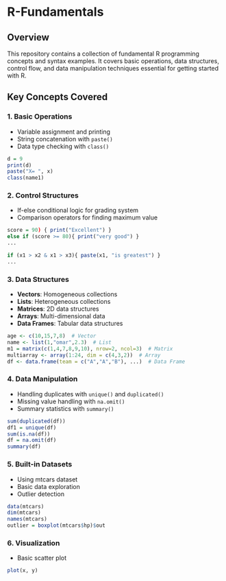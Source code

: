 # R-Fundamentals
## Overview
This repository contains a collection of fundamental R programming concepts and syntax examples. It covers basic operations, data structures, control flow, and data manipulation techniques essential for getting started with R.

## Key Concepts Covered

### 1. Basic Operations
- Variable assignment and printing
- String concatenation with `paste()`
- Data type checking with `class()`

```r
d = 9 
print(d)
paste("X= ", x)
class(name1)
```

### 2. Control Structures
- If-else conditional logic for grading system
- Comparison operators for finding maximum value

```r
score = 90) { print("Excellent") } 
else if (score >= 80){ print("very good") } 
...

if (x1 > x2 & x1 > x3){ paste(x1, "is greatest") }
...
```

### 3. Data Structures
- **Vectors**: Homogeneous collections
- **Lists**: Heterogeneous collections
- **Matrices**: 2D data structures
- **Arrays**: Multi-dimensional data
- **Data Frames**: Tabular data structures

```r
age <- c(10,15,7,8)  # Vector
name <- list(1,"omar",2.3)  # List
m1 = matrix(c(1,4,7,8,9,10), nrow=2, ncol=3)  # Matrix
multiarray <- array(1:24, dim = c(4,3,2))  # Array
df <- data.frame(team = c("A","A","B"), ...)  # Data Frame
```

### 4. Data Manipulation
- Handling duplicates with `unique()` and `duplicated()`
- Missing value handling with `na.omit()`
- Summary statistics with `summary()`

```r
sum(duplicated(df))
df1 = unique(df)
sum(is.na(df))
df = na.omit(df)
summary(df)
```

### 5. Built-in Datasets
- Using mtcars dataset
- Basic data exploration
- Outlier detection

```r
data(mtcars)
dim(mtcars)
names(mtcars)
outlier = boxplot(mtcars$hp)$out
```

### 6. Visualization
- Basic scatter plot

```r
plot(x, y)
```
